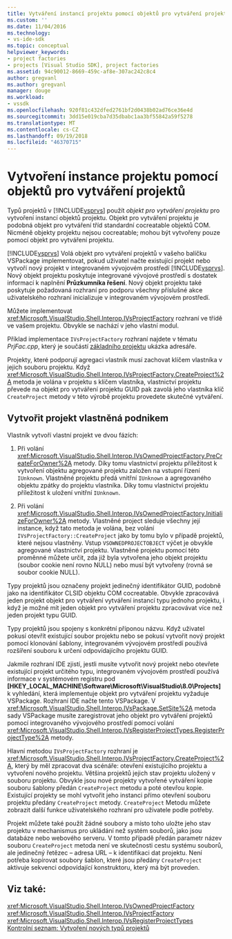 ```yaml
---
title: Vytváření instancí projektu pomocí objektů pro vytváření projektů | Dokumentace Microsoftu
ms.custom: ''
ms.date: 11/04/2016
ms.technology:
- vs-ide-sdk
ms.topic: conceptual
helpviewer_keywords:
- project factories
- projects [Visual Studio SDK], project factories
ms.assetid: 94c90012-8669-459c-af8e-307ac242c8c4
author: gregvanl
ms.author: gregvanl
manager: douge
ms.workload:
- vssdk
ms.openlocfilehash: 920f81c432dfed2761bf2d0438b02ad76ce36e4d
ms.sourcegitcommit: 3dd15e019cba7d35dbabc1aa3bf55842a59f5278
ms.translationtype: MT
ms.contentlocale: cs-CZ
ms.lasthandoff: 09/19/2018
ms.locfileid: "46370715"
---
```

# <a name="create-project-instances-by-using-project-factories"></a>Vytvoření instance projektu pomocí objektů pro vytváření projektů
Typů projektů v [!INCLUDE[vsprvs](../../code-quality/includes/vsprvs_md.md)] použít *objekt pro vytváření projektu* pro vytvoření instancí objektů projektu. Objekt pro vytváření projektu je podobná objekt pro vytváření tříd standardní cocreatable objektů COM. Nicméně objekty projektu nejsou cocreatable; mohou být vytvořeny pouze pomocí objekt pro vytváření projektu.  
  
 [!INCLUDE[vsprvs](../../code-quality/includes/vsprvs_md.md)] Volá objekt pro vytváření projektů v vašeho balíčku VSPackage implementovat, pokud uživatel načte existující projekt nebo vytvoří nový projekt v integrovaném vývojovém prostředí [!INCLUDE[vsprvs](../../code-quality/includes/vsprvs_md.md)]. Nový objekt projektu poskytuje integrované vývojové prostředí s dostatek informací k naplnění **Průzkumníka řešení**. Nový objekt projektu také poskytuje požadovaná rozhraní pro podporu všechny příslušné akce uživatelského rozhraní inicializuje v integrovaném vývojovém prostředí.  
  
 Můžete implementovat <xref:Microsoft.VisualStudio.Shell.Interop.IVsProjectFactory> rozhraní ve třídě ve vašem projektu. Obvykle se nachází v jeho vlastní modul.  
  
 Příklad implementace `IVsProjectFactory` rozhraní najdete v tématu *PrjFac.cpp*, který je součástí [základního projektu](https://www.microsoft.com/download/details.aspx?id=55984) ukázka adresáře.  
  
 Projekty, které podporují agregaci vlastník musí zachovat klíčem vlastníka v jejich souboru projektu. Když <xref:Microsoft.VisualStudio.Shell.Interop.IVsProjectFactory.CreateProject%2A> metoda je volána v projektu s klíčem vlastníka, vlastnictví projektu převede na objekt pro vytváření projektu GUID pak zavolá jeho vlastníka klíč `CreateProject` metody v této výrobě projektu provedete skutečné vytváření.  
  
## <a name="create-an-owned-project"></a>Vytvořit projekt vlastněná podnikem  
 Vlastník vytvoří vlastní projekt ve dvou fázích:  
  
1.  Při volání <xref:Microsoft.VisualStudio.Shell.Interop.IVsOwnedProjectFactory.PreCreateForOwner%2A> metody. Díky tomu vlastnictví projektu příležitost k vytvoření objektu agregované projektu založen na vstupní řízení `IUnknown`. Vlastněné projektu předá vnitřní `IUnknown` a agregovaného objektu zpátky do projektu vlastníka. Díky tomu vlastnictví projektu příležitost k uložení vnitřní `IUnknown`.  
  
2.  Při volání <xref:Microsoft.VisualStudio.Shell.Interop.IVsOwnedProjectFactory.InitializeForOwner%2A> metody. Vlastněné project sleduje všechny její instance, když tato metoda je volána, bez volání `IVsProjectFactory::CreateProject` jako by tomu bylo v případě projektů, které nejsou vlastněny. Vstup `VSOWNEDPROJECTOBJECT` výčet je obvykle agregované vlastnictví projektu. Vlastněné projektu pomocí této proměnné můžete určit, zda již byla vytvořena jeho objekt projektu (soubor cookie není rovno NULL) nebo musí být vytvořeny (rovná se soubor cookie NULL).  
  
 Typy projektů jsou označeny projekt jedinečný identifikátor GUID, podobně jako na identifikátor CLSID objektu COM cocreatable. Obvykle zpracovává jeden projekt objekt pro vytváření vytváření instancí typu jednoho projektu, i když je možné mít jeden objekt pro vytváření projektu zpracovávat více než jeden projekt typu GUID.  
  
 Typy projektů jsou spojeny s konkrétní příponou názvu. Když uživatel pokusí otevřít existující soubor projektu nebo se pokusí vytvořit nový projekt pomocí klonování šablony, integrovaném vývojovém prostředí používá rozšíření souboru k určení odpovídajícího projektu GUID.  
  
 Jakmile rozhraní IDE zjistí, jestli musíte vytvořit nový projekt nebo otevřete existující projekt určitého typu, integrovaném vývojovém prostředí používá informace v systémovém registru pod **[HKEY_LOCAL_MACHINE\Software\Microsoft\VisualStudio\8.0\Projects]**  k vyhledání, která implementuje objekt pro vytváření projektu vyžaduje VSPackage. Rozhraní IDE načte tento VSPackage. V <xref:Microsoft.VisualStudio.Shell.Interop.IVsPackage.SetSite%2A> metoda sady VSPackage musíte zaregistrovat jeho objekt pro vytváření projektů pomocí integrovaného vývojového prostředí pomocí volání <xref:Microsoft.VisualStudio.Shell.Interop.IVsRegisterProjectTypes.RegisterProjectType%2A> metody.  
  
 Hlavní metodou `IVsProjectFactory` rozhraní je <xref:Microsoft.VisualStudio.Shell.Interop.IVsProjectFactory.CreateProject%2A>, který by měl zpracovat dva scénáře: otevření existujícího projektu a vytvoření nového projektu. Většina projektů jejich stav projektu uložený v souboru projektu. Obvykle jsou nové projekty vytvořené vytváření kopie souboru šablony předán `CreateProject` metodu a poté otevřou kopie. Existující projekty se mohl vytvořit jeho instanci přímo otevření souboru projektu předány `CreateProject` metody. `CreateProject` Metodu můžete zobrazit další funkce uživatelského rozhraní pro uživatele podle potřeby.  
  
 Projekt můžete také použít žádné soubory a místo toho uložte jeho stav projektu v mechanismus pro ukládání než systém souborů, jako jsou databáze nebo webového serveru. V tomto případě předán parametr název souboru `CreateProject` metoda není ve skutečnosti cestu systému souborů, ale jedinečný řetězec – adresa URL – k identifikaci dat projektu. Není potřeba kopírovat soubory šablon, které jsou předány `CreateProject` aktivuje sekvenci odpovídající konstruktoru, který má být proveden.  
  
## <a name="see-also"></a>Viz také:  
 <xref:Microsoft.VisualStudio.Shell.Interop.IVsOwnedProjectFactory>   
 <xref:Microsoft.VisualStudio.Shell.Interop.IVsProjectFactory>   
 <xref:Microsoft.VisualStudio.Shell.Interop.IVsRegisterProjectTypes>   
 [Kontrolní seznam: Vytvoření nových typů projektů](../../extensibility/internals/checklist-creating-new-project-types.md)